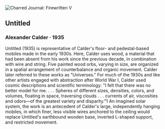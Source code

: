 <div class="artwork-of-the-day">
  <div class="container">
    <div class="img-wrapper">
      <img
        src="https://uploads0.wikiart.org/images/alexander-calder/untitled-1935.jpg"
        alt="Charred Journal: Firewritten V" />
    </div>
    <div class="artwork-detail">
      <div class="artwork-origin"> 
        <h2 class="artwork-name">Untitled</h2>
        <h3 class="artist">
          Alexander Calder
                    ·  1935
        </h3>
      </div>
      <p class="description">
        <span class="artwork-description-text ng-binding" ng-bind-html="viewModel.ArtworkOfTheDay.Description | unsafe">Untitled (1935) is representative of Calder's floor- and pedestal-based mobiles made in the early 1930s. Here, Calder uses wood, a material that had been absent from his work since the previous decade, in combination with wire and string. Five painted wood orbs, varying in size, are organized in a spatial arrangement of counterbalance and organic movement. Calder later referred to these works as "Universes." For much of the 1930s and like other artists engaged with abstraction after World War I, Calder used cosmic descriptions and scientific terminology: "I felt that there was no better model for me. . . . Spheres of different sizes, densities, colors, and volumes, floating in space, traversing clouds . . . currents of air, viscosities and odors—of the greatest variety and disparity."1 An imagined solar system, the work is an antecedent of Calder's large, independently hanging mobiles, in which finer, less visible wires anchored to the ceiling would replace Untitled's earthbound wooden base, inverted L-shaped support, and restricted movement.</span>
                        <div class="text-shadow-container" ng-show="showShadow" style=""></div>
      </p>
    </div>
  </div>

</div>

